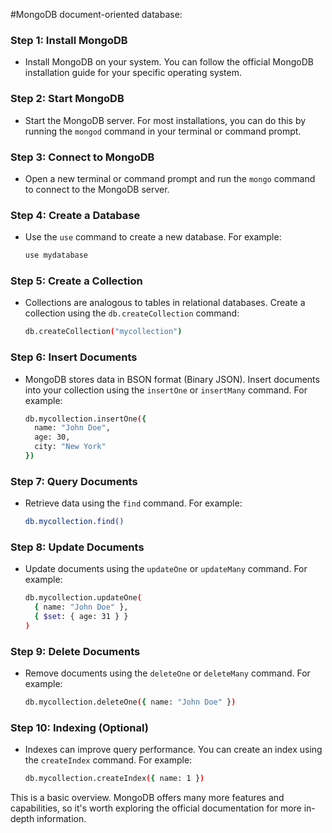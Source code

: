#MongoDB document-oriented database:

### Step 1: Install MongoDB
- Install MongoDB on your system. You can follow the official MongoDB installation guide for your specific operating system.

### Step 2: Start MongoDB
- Start the MongoDB server. For most installations, you can do this by running the `mongod` command in your terminal or command prompt.

### Step 3: Connect to MongoDB
- Open a new terminal or command prompt and run the `mongo` command to connect to the MongoDB server.

### Step 4: Create a Database
- Use the `use` command to create a new database. For example:
  ```bash
  use mydatabase
  ```

### Step 5: Create a Collection
- Collections are analogous to tables in relational databases. Create a collection using the `db.createCollection` command:
  ```bash
  db.createCollection("mycollection")
  ```

### Step 6: Insert Documents
- MongoDB stores data in BSON format (Binary JSON). Insert documents into your collection using the `insertOne` or `insertMany` command. For example:
  ```bash
  db.mycollection.insertOne({
    name: "John Doe",
    age: 30,
    city: "New York"
  })
  ```

### Step 7: Query Documents
- Retrieve data using the `find` command. For example:
  ```bash
  db.mycollection.find()
  ```

### Step 8: Update Documents
- Update documents using the `updateOne` or `updateMany` command. For example:
  ```bash
  db.mycollection.updateOne(
    { name: "John Doe" },
    { $set: { age: 31 } }
  )
  ```

### Step 9: Delete Documents
- Remove documents using the `deleteOne` or `deleteMany` command. For example:
  ```bash
  db.mycollection.deleteOne({ name: "John Doe" })
  ```

### Step 10: Indexing (Optional)
- Indexes can improve query performance. You can create an index using the `createIndex` command. For example:
  ```bash
  db.mycollection.createIndex({ name: 1 })
  ```

This is a basic overview. MongoDB offers many more features and capabilities, so it's worth exploring the official documentation for more in-depth information.